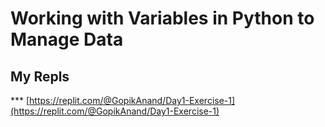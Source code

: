 # Working with Variables in Python to Manage Data
## My Repls
*** [https://replit.com/@GopikAnand/Day1-Exercise-1](https://replit.com/@GopikAnand/Day1-Exercise-1)
